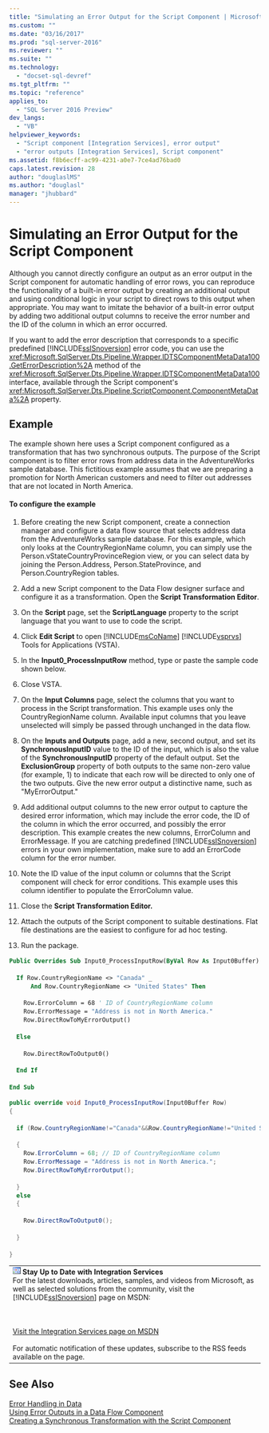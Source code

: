 ```yaml
---
title: "Simulating an Error Output for the Script Component | Microsoft Docs"
ms.custom: ""
ms.date: "03/16/2017"
ms.prod: "sql-server-2016"
ms.reviewer: ""
ms.suite: ""
ms.technology: 
  - "docset-sql-devref"
ms.tgt_pltfrm: ""
ms.topic: "reference"
applies_to: 
  - "SQL Server 2016 Preview"
dev_langs: 
  - "VB"
helpviewer_keywords: 
  - "Script component [Integration Services], error output"
  - "error outputs [Integration Services], Script component"
ms.assetid: f8b6ecff-ac99-4231-a0e7-7ce4ad76bad0
caps.latest.revision: 28
author: "douglaslMS"
ms.author: "douglasl"
manager: "jhubbard"
---
```

# Simulating an Error Output for the Script Component
  Although you cannot directly configure an output as an error output in the Script component for automatic handling of error rows, you can reproduce the functionality of a built-in error output by creating an additional output and using conditional logic in your script to direct rows to this output when appropriate. You may want to imitate the behavior of a built-in error output by adding two additional output columns to receive the error number and the ID of the column in which an error occurred.  
  
 If you want to add the error description that corresponds to a specific predefined [!INCLUDE[ssISnoversion](../../includes/ssisnoversion-md.md)] error code, you can use the <xref:Microsoft.SqlServer.Dts.Pipeline.Wrapper.IDTSComponentMetaData100.GetErrorDescription%2A> method of the <xref:Microsoft.SqlServer.Dts.Pipeline.Wrapper.IDTSComponentMetaData100> interface, available through the Script component's <xref:Microsoft.SqlServer.Dts.Pipeline.ScriptComponent.ComponentMetaData%2A> property.  
  
## Example  
 The example shown here uses a Script component configured as a transformation that has two synchronous outputs. The purpose of the Script component is to filter error rows from address data in the AdventureWorks sample database. This fictitious example assumes that we are preparing a promotion for North American customers and need to filter out addresses that are not located in North America.  
  
#### To configure the example  
  
1.  Before creating the new Script component, create a connection manager and configure a data flow source that selects address data from the AdventureWorks sample database. For this example, which only looks at the CountryRegionName column, you can simply use the Person.vStateCountryProvinceRegion view, or you can select data by joining the Person.Address, Person.StateProvince, and Person.CountryRegion tables.  
  
2.  Add a new Script component to the Data Flow designer surface and configure it as a transformation. Open the **Script Transformation Editor**.  
  
3.  On the **Script** page, set the **ScriptLanguage** property to the script language that you want to use to code the script.  
  
4.  Click **Edit Script** to open [!INCLUDE[msCoName](../../includes/msconame-md.md)] [!INCLUDE[vsprvs](../../includes/vsprvs-md.md)] Tools for Applications (VSTA).  
  
5.  In the **Input0_ProcessInputRow** method, type or paste the sample code shown below.  
  
6.  Close VSTA.  
  
7.  On the **Input Columns** page, select the columns that you want to process in the Script transformation. This example uses only the CountryRegionName column. Available input columns that you leave unselected will simply be passed through unchanged in the data flow.  
  
8.  On the **Inputs and Outputs** page, add a new, second output, and set its **SynchronousInputID** value to the ID of the input, which is also the value of the **SynchronousInputID** property of the default output. Set the **ExclusionGroup** property of both outputs to the same non-zero value (for example, 1) to indicate that each row will be directed to only one of the two outputs. Give the new error output a distinctive name, such as "MyErrorOutput."  
  
9. Add additional output columns to the new error output to capture the desired error information, which may include the error code, the ID of the column in which the error occurred, and possibly the error description. This example creates the new columns, ErrorColumn and ErrorMessage. If you are catching predefined [!INCLUDE[ssISnoversion](../../includes/ssisnoversion-md.md)] errors in your own implementation, make sure to add an ErrorCode column for the error number.  
  
10. Note the ID value of the input column or columns that the Script component will check for error conditions. This example uses this column identifier to populate the ErrorColumn value.  
  
11. Close the **Script Transformation Editor.**  
  
12. Attach the outputs of the Script component to suitable destinations. Flat file destinations are the easiest to configure for ad hoc testing.  
  
13. Run the package.  
  
```vb  
Public Overrides Sub Input0_ProcessInputRow(ByVal Row As Input0Buffer)  
  
  If Row.CountryRegionName <> "Canada" _  
      And Row.CountryRegionName <> "United States" Then  
  
    Row.ErrorColumn = 68 ' ID of CountryRegionName column  
    Row.ErrorMessage = "Address is not in North America."  
    Row.DirectRowToMyErrorOutput()  
  
  Else  
  
    Row.DirectRowToOutput0()  
  
  End If  
  
End Sub  
```  
  
```csharp  
public override void Input0_ProcessInputRow(Input0Buffer Row)  
{  
  
  if (Row.CountryRegionName!="Canada"&&Row.CountryRegionName!="United States")  
  
  {  
    Row.ErrorColumn = 68; // ID of CountryRegionName column  
    Row.ErrorMessage = "Address is not in North America.";  
    Row.DirectRowToMyErrorOutput();  
  
  }  
  else  
  {  
  
    Row.DirectRowToOutput0();  
  
  }  
  
}  
```  
  
||  
|-|  
|![Integration Services icon (small)](../../integration-services/building-packages-programmatically/media/dts-16.gif "Integration Services icon (small)")  **Stay Up to Date with Integration Services**<br /> For the latest downloads, articles, samples, and videos from Microsoft, as well as selected solutions from the community, visit the [!INCLUDE[ssISnoversion](../../includes/ssisnoversion-md.md)] page on MSDN:<br /><br /><br /><br /> [Visit the Integration Services page on MSDN](http://go.microsoft.com/fwlink/?LinkId=136655)<br /><br /> For automatic notification of these updates, subscribe to the RSS feeds available on the page.|  
  
## See Also  
 [Error Handling in Data](../../integration-services/data-flow/error-handling-in-data.md)   
 [Using Error Outputs in a Data Flow Component](../../integration-services/extending-packages-custom-objects/data-flow/using-error-outputs-in-a-data-flow-component.md)   
 [Creating a Synchronous Transformation with the Script Component](../../integration-services/extending-packages-scripting-data-flow-script-component-types/creating-a-synchronous-transformation-with-the-script-component.md)  
  
  